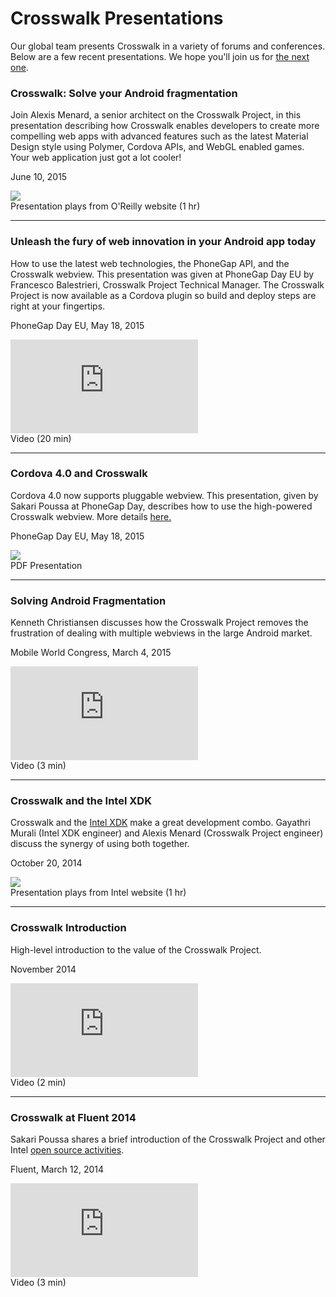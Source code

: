 # Crosswalk Presentations
Our global team presents Crosswalk in a variety of forums and conferences. Below are a few recent presentations. We hope you'll join us for <a href="/documentation/community/conferences.html">the next one</a>.



<div class="presentation-div">
  <div class="presentation-title">
    <h3>Crosswalk: Solve your Android fragmentation</h3>
    <p>Join Alexis Menard, a senior architect on the Crosswalk Project, in this presentation describing how Crosswalk enables developers to create more compelling web apps with advanced features such as the latest Material Design style using Polymer, Cordova APIs, and WebGL enabled games. Your web application just got a lot cooler!</p>
    <p>June 10, 2015</p>
  </div>
  <div class="presentation-graphic">
   <a class="presentation-link" href="http://www.oreilly.com/pub/e/3419">
    <img class="presentation-img"  src="/assets/presentations/alexis-oreilly-webcast.png" />
   </a><br/>
   <div class="presentation-caption">Presentation plays from O'Reilly website (1 hr)</div>
  </div>
</div>

<hr class="presentation-splitter" />

<div class="presentation-div">
  <div class="presentation-title">
    <h3>Unleash the fury of web innovation in your Android app today</h3>
    <p>How to use the latest web technologies, the PhoneGap API, and the Crosswalk webview. This presentation was given at PhoneGap Day EU by Francesco Balestrieri, Crosswalk Project Technical Manager. The Crosswalk Project is now available as a Cordova plugin so build and deploy steps are right at your fingertips.</p>
    <p>PhoneGap Day EU, May 18, 2015</p>
  </div>
  <div class="presentation-graphic">
    <iframe class="presentation" src="https://www.youtube.com/embed/s_3gUHwg4ms" frameborder="0" allowfullscreen></iframe>
    <div class="presentation-caption">Video (20 min)</div>
  </div>
</div>

<hr class="presentation-splitter" />

<div class="presentation-div">
  <div class="presentation-title">
    <h3>Cordova 4.0 and Crosswalk</h3>
    <p>Cordova 4.0 now supports pluggable webview. This presentation, given by Sakari Poussa at PhoneGap Day, describes how to use the high-powered Crosswalk webview. More details <a href="/documentation/cordova.html">here.</a></p>
    <p>PhoneGap Day EU, May 18, 2015</p>
  </div>
  <div class="presentation-graphic">
   <a class="presentation-link" href="/assets/presentations/Crosswalk for PhoneGap Day EU 2015 - Workshop.pdf" />
    <img class="presentation-img"  src="/assets/presentations/Crosswalk for PhoneGap Day EU 2015 - Workshop.jpg" />
   </a><br/>
   <div class="presentation-caption">PDF Presentation</div>
  </div>
</div>

<hr class="presentation-splitter" />

<div class="presentation-div">
  <div class="presentation-title">
    <h3>Solving Android Fragmentation</h3>
    <p>Kenneth Christiansen discusses how the Crosswalk Project removes the frustration of dealing with multiple webviews in the large Android market.</p>
    <p>Mobile World Congress, March 4, 2015</p>
  </div>
  <div class="presentation-graphic">
    <iframe class="presentation-img" src="https://www.youtube.com/embed/GHEXR8TgbAk?vq=large" frameborder="0" allowfullscreen></iframe>
    <div class="presentation-caption">Video (3 min)</div>
  </div>
</div>

<hr class="presentation-splitter" />

<div class="presentation-div">
  <div class="presentation-title">
    <h3>Crosswalk and the Intel XDK</h3>
    <p>Crosswalk and the <a href="https://software.intel.com/en-us/intel-xdk">Intel XDK</a> make a great development combo. Gayathri Murali (Intel XDK engineer) and Alexis Menard (Crosswalk Project engineer) discuss the synergy of using both together.</p>
    <p>October 20, 2014</p>
  </div>
  <div class="presentation-graphic">
   <a class="presentation-link" href="https://software.intel.com/en-us/videos/using-intel-xdk-to-build-html5-applications#10272014">
    <img class="presentation-img"  src="/assets/presentations/xdk-crosswalk-webinar.jpg" />
   </a><br/>
   <div class="presentation-caption">Presentation plays from Intel website (1 hr)</div>
  </div>
</div>

<hr class="presentation-splitter" />

<div class="presentation-div">
  <div class="presentation-title">
    <h3>Crosswalk Introduction</h3>
    <p>High-level introduction to the value of the Crosswalk Project.</p>
    <p>November 2014</p>
  </div>
  <div class="presentation-graphic">
    <iframe class="presentation-img" src="https://www.youtube.com/embed/q2Fhr0_HzmM?vq=large" frameborder="0" allowfullscreen></iframe>
    <div class="presentation-caption">Video (2 min)</div>
  </div>
</div>

<hr class="presentation-splitter" />

<div class="presentation-div">
  <div class="presentation-title">
    <h3>Crosswalk at Fluent 2014</h3>
    <p>Sakari Poussa shares a brief introduction of the Crosswalk Project and other Intel <a href="https://01.org/">open source activities</a>.</p>
    <p>Fluent, March 12, 2014</p>
  </div>
  <div class="presentation-graphic">
    <iframe class="presentation-img" src="https://www.youtube.com/embed/qNuc8eZRdXY?vq=large" frameborder="0" allowfullscreen></iframe>
    <div class="presentation-caption">Video (3 min)</div>
  </div>
</div>

